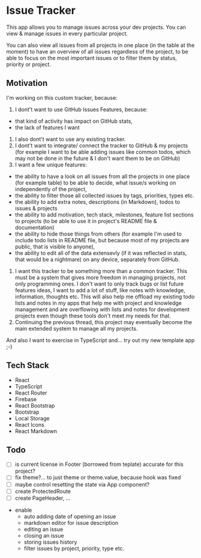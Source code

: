 # Issue Tracker

This app allows you to manage issues across your dev projects. You can view & manage issues in every particular project.

You can also view all issues from all projects in one place (in the table at the moment) to have an overview of all issues regardless of the project, to be able to focus on the most important issues or to filter them by status, priority or project.

## Motivation

I'm working on this custom tracker, because:

1. I dont't want to use GitHub Issues Features, because:
  - that kind of activity has impact on GitHub stats,
  - the lack of features I want
1. I also dont't want to use any existing tracker.
1. I dont't want to integrate/ connect the tracker to GitHub & my projects (for example I want to be able adding issues like common todos, which may not be done in the future & I don't want them to be on GitHub)
1. I want a few unique features:
  - the ability to have a look on all issues from all the projects in one place (for example table) to be able to decide, what issue/s working on independently of the project,
  - the ability to filter those all collected issues by tags, priorities, types etc.
  - the ability to add extra notes, descriptions (in Markdown), todos to issues & projects
  - the ability to add motivation, tech stack, milestones, feature list sections to projects (to be able to use it in project's README file & documentation)
  - the ability to hide those things from others (for example I'm used to include todo lists in README file, but because most of my projects are public, that is visible to anyone),
  - the ability to edit all of the data extensevly (if it was reflected in stats, that would be a nightmare) on any device, separately from GitHub.
1. I want this tracker to be something more than a common tracker. This must be a system that gives more freedom in managing projects, not only programming ones. I don't want to only track bugs or list future features ideas, I want to add a lot of stuff, like notes with knowledge, information, thoughts etc. This will also help me offload my existing todo lists and notes in my apps that help me with project and knowledge management and are overflowing with lists and notes for development projects even though these tools don't meet my needs for that.
1. Continuing the previous thread, this project may eventually become the main extended system to manage all my projects.

And also I want to exercise in TypeScript and... try out my new template app ;-)

## Tech Stack

- React
- TypeScript
- React Router
- Firebase
- React Bootstrap
- Bootstrap
- Local Storage
- React Icons
- React Markdown

## Todo

- [ ] is current license in Footer (borrowed from teplate) accurate for this project?
- [ ] fix theme?... to just theme or theme.value, because hook was fixed
- [ ] maybe control resetting the state via App component?
- [ ] create ProtectedRoute
- [ ] create PageHeader, ...

- enable
  - auto adding date of opening an issue
  - markdown editor for issue description
  - editing an issue
  - closing an issue
  - storing issues history
  - filter issues by project, priority, type etc.